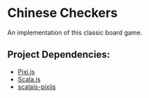 # Chinese Checkers
An implementation of this classic board game.

## Project Dependencies:
- [Pixi.js](http://www.pixijs.com/)
- [Scala.js](https://www.scala-js.org/)
- [scalajs-pixijs](https://github.com/outr/scalajs-pixijs)
